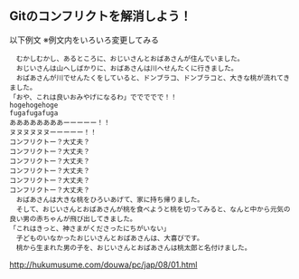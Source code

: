 ## Gitのコンフリクトを解消しよう！

以下例文
※例文内をいろいろ変更してみる

```
　むかしむかし、あるところに、おじいさんとおばあさんが住んでいました。
　おじいさんは山へしばかりに、おばあさんは川へせんたくに行きました。
　おばあさんが川でせんたくをしていると、ドンブラコ、ドンブラコと、大きな桃が流れてきました。
「おや、これは良いおみやげになるわ」ででででで！！
hogehogehoge
fugafugafuga
ああああああああーーーーー！！
ヌヌヌヌヌヌーーーーー！！
コンフリクトー？大丈夫？
コンフリクトー？大丈夫？
コンフリクトー？大丈夫？
コンフリクトー？大丈夫？
コンフリクトー？大丈夫？
コンフリクトー？大丈夫？
　おばあさんは大きな桃をひろいあげて、家に持ち帰りました。
　そして、おじいさんとおばあさんが桃を食べようと桃を切ってみると、なんと中から元気の良い男の赤ちゃんが飛び出してきました。
「これはきっと、神さまがくださったにちがいない」
　子どものいなかったおじいさんとおばあさんは、大喜びです。
　桃から生まれた男の子を、おじいさんとおばあさんは桃太郎と名付けました。
```

http://hukumusume.com/douwa/pc/jap/08/01.html
